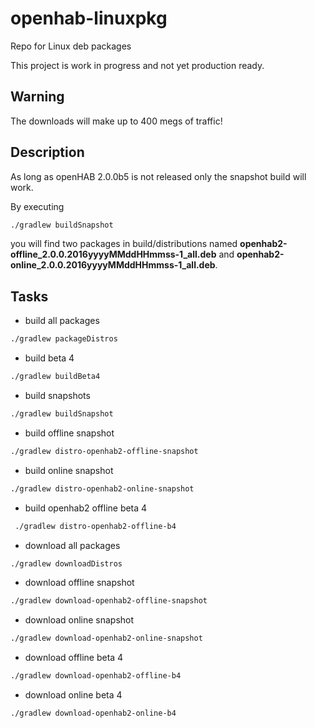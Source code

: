 # openhab-linuxpkg

Repo for Linux deb packages

This project is work in progress and not yet production ready.

## Warning

  The downloads will make up to 400 megs of traffic!

## Description

As long as openHAB 2.0.0b5 is not released only the snapshot build will work.

By executing

 ```bash
 ./gradlew buildSnapshot
 ```

you will find two packages in build/distributions named **openhab2-offline_2.0.0.2016yyyyMMddHHmmss-1_all.deb** and
**openhab2-online_2.0.0.2016yyyyMMddHHmmss-1_all.deb**.

## Tasks

* build all packages

```bash
./gradlew packageDistros
```

* build beta 4

 ```bash
 ./gradlew buildBeta4
 ```

* build snapshots

 ```bash
 ./gradlew buildSnapshot
 ```

* build offline snapshot

 ```bash
 ./gradlew distro-openhab2-offline-snapshot
 ```

* build online snapshot

 ```bash
 ./gradlew distro-openhab2-online-snapshot
 ```

* build openhab2 offline beta 4

```bash
 ./gradlew distro-openhab2-offline-b4
```

* download all packages

 ```bash
 ./gradlew downloadDistros
 ```

* download offline snapshot

```bash
./gradlew download-openhab2-offline-snapshot
```

* download online snapshot

```bash
./gradlew download-openhab2-online-snapshot
```

* download offline beta 4

```bash
./gradlew download-openhab2-offline-b4
```

* download online beta 4

```bash
./gradlew download-openhab2-online-b4
```
